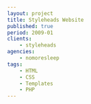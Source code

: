 ```yaml
---
layout: project
title: Styleheads Website
published: true
period: 2009-01
clients:
    - styleheads
agencies:
    - nomoresleep
tags:
    - HTML
    - CSS
    - Templates
    - PHP
---
```

